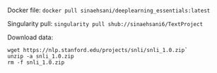 Docker file:
`docker pull sinaehsani/deeplearning_essentials:latest`

Singularity pull:
`singularity pull shub://sinaehsani6/TextProject`

Download data:
```
wget https://nlp.stanford.edu/projects/snli/snli_1.0.zip` 
unzip -a snli_1.0.zip
rm -f snli_1.0.zip
```
